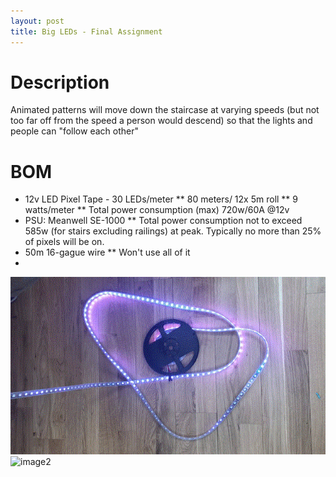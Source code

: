```yaml
---
layout: post
title: Big LEDs - Final Assignment
---
```


# Description
Animated patterns will move down the staircase at varying speeds (but not too far off from the speed a person would descend) so that the lights and people can "follow each other"

# BOM
* 12v LED Pixel Tape - 30 LEDs/meter
** 80 meters/ 12x 5m roll
** 9 watts/meter
** Total power consumption (max) 720w/60A @12v
* PSU: Meanwell SE-1000
** Total power consumption not to exceed 585w (for stairs excluding railings) at peak. Typically no more than 25% of pixels will be on.
* 50m 16-gague wire
** Won't use all of it
* 


![image1](/images/IMG_3126.gif)
![image2](/images/IMG_3131.gif)
